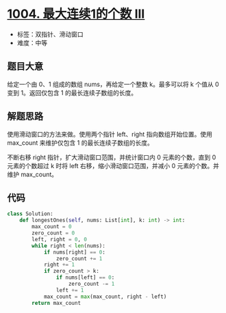 # [1004. 最大连续1的个数 III](https://leetcode.cn/problems/max-consecutive-ones-iii/)

- 标签：双指针、滑动窗口
- 难度：中等

## 题目大意

给定一个由 0、1 组成的数组 nums，再给定一个整数 k。最多可以将 k 个值从 0 变到 1。返回仅包含 1 的最长连续子数组的长度。

## 解题思路

使用滑动窗口的方法来做。使用两个指针 left、right 指向数组开始位置。使用 max_count 来维护仅包含 1 的最长连续子数组的长度。

不断右移 right 指针，扩大滑动窗口范围，并统计窗口内 0 元素的个数，直到 0 元素的个数超过 k 时将 left 右移，缩小滑动窗口范围，并减小 0 元素的个数。并维护 max_count。

## 代码

```Python
class Solution:
    def longestOnes(self, nums: List[int], k: int) -> int:
        max_count = 0
        zero_count = 0
        left, right = 0, 0
        while right < len(nums):
            if nums[right] == 0:
                zero_count += 1
            right += 1
            if zero_count > k:
                if nums[left] == 0:
                    zero_count -= 1
                left += 1
            max_count = max(max_count, right - left)
        return max_count
```

